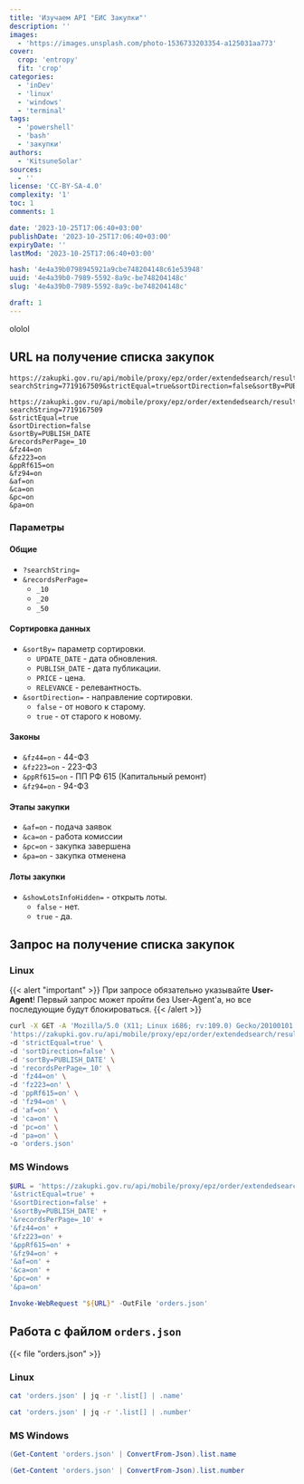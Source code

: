 ```yaml
---
title: 'Изучаем API "ЕИС Закупки"'
description: ''
images:
  - 'https://images.unsplash.com/photo-1536733203354-a125031aa773'
cover:
  crop: 'entropy'
  fit: 'crop'
categories:
  - 'inDev'
  - 'linux'
  - 'windows'
  - 'terminal'
tags:
  - 'powershell'
  - 'bash'
  - 'закупки'
authors:
  - 'KitsuneSolar'
sources:
  - ''
license: 'CC-BY-SA-4.0'
complexity: '1'
toc: 1
comments: 1

date: '2023-10-25T17:06:40+03:00'
publishDate: '2023-10-25T17:06:40+03:00'
expiryDate: ''
lastMod: '2023-10-25T17:06:40+03:00'

hash: '4e4a39b0798945921a9cbe748204148c61e53948'
uuid: '4e4a39b0-7989-5592-8a9c-be748204148c'
slug: '4e4a39b0-7989-5592-8a9c-be748204148c'

draft: 1
---
```


ololol

<!--more-->

## URL на получение списка закупок

```
https://zakupki.gov.ru/api/mobile/proxy/epz/order/extendedsearch/results.html?searchString=7719167509&strictEqual=true&sortDirection=false&sortBy=PUBLISH_DATE&recordsPerPage=_10&fz44=on&fz223=on&ppRf615=on&fz94=on&af=on&ca=on&pc=on&pa=on
```

```
https://zakupki.gov.ru/api/mobile/proxy/epz/order/extendedsearch/results.html?searchString=7719167509
&strictEqual=true
&sortDirection=false
&sortBy=PUBLISH_DATE
&recordsPerPage=_10
&fz44=on
&fz223=on
&ppRf615=on
&fz94=on
&af=on
&ca=on
&pc=on
&pa=on
```

### Параметры

#### Общие

- `?searchString=`
- `&recordsPerPage=`
  - `_10`
  - `_20`
  - `_50`

#### Сортировка данных

- `&sortBy=` параметр сортировки.
  - `UPDATE_DATE` - дата обновления.
  - `PUBLISH_DATE` - дата публикации.
  - `PRICE` - цена.
  - `RELEVANCE` - релевантность.
- `&sortDirection=` - направление сортировки.
  - `false` - от нового к старому.
  - `true` - от старого к новому.

#### Законы

- `&fz44=on` - 44-ФЗ
- `&fz223=on` - 223-ФЗ
- `&ppRf615=on` - ПП РФ 615 (Капитальный ремонт)
- `&fz94=on` - 94-ФЗ

#### Этапы закупки

- `&af=on` - подача заявок
- `&ca=on` - работа комиссии
- `&pc=on` - закупка завершена
- `&pa=on` - закупка отменена

#### Лоты закупки

- `&showLotsInfoHidden=` - открыть лоты.
  - `false` - нет.
  - `true` - да.


## Запрос на получение списка закупок

### Linux

{{< alert "important" >}}
При запросе обязательно указывайте **User-Agent**! Первый запрос может пройти без User-Agent'а, но все последующие будут блокироваться.
{{< /alert >}}

```sh
curl -X GET -A 'Mozilla/5.0 (X11; Linux i686; rv:109.0) Gecko/20100101 Firefox/119.0' \
'https://zakupki.gov.ru/api/mobile/proxy/epz/order/extendedsearch/results.html?searchString=7719167509' \
-d 'strictEqual=true' \
-d 'sortDirection=false' \
-d 'sortBy=PUBLISH_DATE' \
-d 'recordsPerPage=_10' \
-d 'fz44=on' \
-d 'fz223=on' \
-d 'ppRf615=on' \
-d 'fz94=on' \
-d 'af=on' \
-d 'ca=on' \
-d 'pc=on' \
-d 'pa=on' \
-o 'orders.json'
```

### MS Windows

```powershell
$URL = 'https://zakupki.gov.ru/api/mobile/proxy/epz/order/extendedsearch/results.html?searchString=7719167509' +
'&strictEqual=true' +
'&sortDirection=false' +
'&sortBy=PUBLISH_DATE' +
'&recordsPerPage=_10' +
'&fz44=on' +
'&fz223=on' +
'&ppRf615=on' +
'&fz94=on' +
'&af=on' +
'&ca=on' +
'&pc=on' +
'&pa=on'

Invoke-WebRequest "${URL}" -OutFile 'orders.json'
```

## Работа с файлом `orders.json`

{{< file "orders.json" >}}

### Linux

```sh
cat 'orders.json' | jq -r '.list[] | .name'
```

```sh
cat 'orders.json' | jq -r '.list[] | .number'
```

### MS Windows

```powershell
(Get-Content 'orders.json' | ConvertFrom-Json).list.name
```

```powershell
(Get-Content 'orders.json' | ConvertFrom-Json).list.number
```
